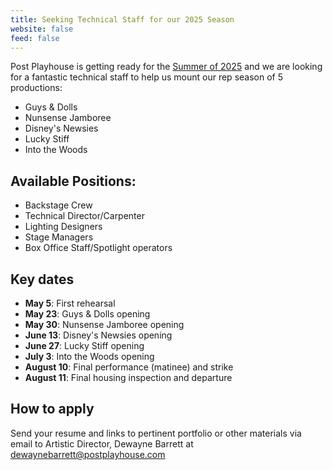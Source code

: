 ```yaml
---
title: Seeking Technical Staff for our 2025 Season
website: false
feed: false
---
```


Post Playhouse is getting ready for the [Summer of
2025](__URL__/productions/2025) and we are looking for a fantastic technical
staff to help us mount our rep season of 5 productions:

- Guys & Dolls
- Nunsense Jamboree
- Disney's Newsies
- Lucky Stiff
- Into the Woods

## Available Positions:

- Backstage Crew
- Technical Director/Carpenter
- Lighting Designers
- Stage Managers
- Box Office Staff/Spotlight operators

## Key dates

- **May 5**: First rehearsal
- **May 23**: Guys & Dolls opening
- **May 30**: Nunsense Jamboree opening
- **June 13**: Disney's Newsies opening
- **June 27**: Lucky Stiff opening
- **July 3**: Into the Woods opening
- **August 10**: Final performance (matinee) and strike
- **August 11**: Final housing inspection and departure

## How to apply

Send your resume and links to pertinent portfolio or other materials via email
to Artistic Director, Dewayne Barrett at <dewaynebarrett@postplayhouse.com>
